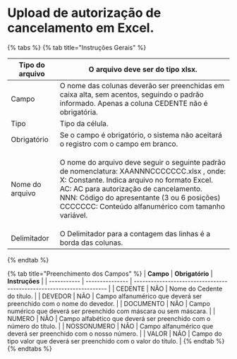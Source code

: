 # Upload de autorização de cancelamento em Excel.

{% tabs %}
{% tab title="Instruções  Gerais" %}


| Tipo do arquivo | O arquivo deve ser do tipo xlsx.                                                                                                                                                                                                                                                                          |
| --------------- | --------------------------------------------------------------------------------------------------------------------------------------------------------------------------------------------------------------------------------------------------------------------------------------------------------- |
| Campo           | O nome das colunas deverão ser preenchidas em caixa alta, sem acentos, seguindo o padrão informado. Apenas a coluna CEDENTE não é obrigatória.                                                                                                                                                            |
| Tipo            | Tipo da célula.                                                                                                                                                                                                                                                                                           |
| Obrigatório     | Se o campo é obrigatório, o sistema não aceitará o registro com o campo em branco.                                                                                                                                                                                                                        |
| Nome do arquivo | <p>O nome do arquivo deve seguir o seguinte padrão de nomenclatura: XAANNNCCCCCCC.xlsx , onde:<br>X: Constante. Indica arquivo no formato Excel.<br>AC: AC para autorização de cancelamento.<br>NNN: Código do apresentante (3 ou 6 posições)<br>CCCCCCC: Conteúdo alfanumérico com tamanho variável.</p> |
| Delimitador     | O Delimitador para a contagem das linhas é a borda das colunas.                                                                                                                                                                                                                                           |
{% endtab %}

{% tab title="Preenchimento dos Campos" %}
| **Campo**   | **Obrigatório** | **Instruções**                                                       |
| ----------- | --------------- | -------------------------------------------------------------------- |
| CEDENTE     | NÃO             | Nome do Cedente do título.                                           |
| DEVEDOR     | NÃO             | Campo alfanumérico que deverá ser preenchido com o nome do devedor.  |
| DOCUMENTO   | NÃO             | Campo numérico que deverá ser preenchido com máscara ou sem máscara. |
| NUMERO      | NÃO             | Campo alfabético que deverá ser preenchido com o número do título.   |
| NOSSONUMERO | NÃO             | Campo alfanumérico que deverá ser preenchido com o nosso número.     |
| VALOR       | NÃO             | Campo do tipo valor que deverá ser preenchido com o valor do título. |
{% endtab %}
{% endtabs %}
